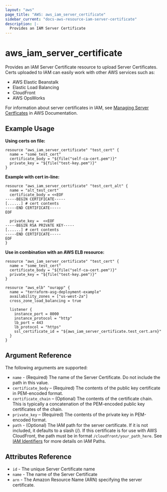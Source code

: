 ```yaml
---
layout: "aws"
page_title: "AWS: aws_iam_server_certificate"
sidebar_current: "docs-aws-resource-iam-server-certificate"
description: |-
  Provides an IAM Server Certificate
---
```


# aws\_iam\_server\_certificate

Provides an IAM Server Certificate resource to upload Server Certificates.
Certs uploaded to IAM can easily work with other AWS services such as:

- AWS Elastic Beanstalk
- Elastic Load Balancing
- CloudFront
- AWS OpsWorks

For information about server certificates in IAM, see [Managing Server
Certficates][2] in AWS Documentation.

## Example Usage

**Using certs on file:**

```
resource "aws_iam_server_certificate" "test_cert" {
  name = "some_test_cert"
  certificate_body = "${file("self-ca-cert.pem")}"
  private_key = "${file("test-key.pem")}"
}
```

**Example with cert in-line:**

```
resource "aws_iam_server_certificate" "test_cert_alt" {
  name = "alt_test_cert"
  certificate_body = <<EOF
-----BEGIN CERTIFICATE-----
[......] # cert contents
-----END CERTIFICATE-----
EOF

  private_key =  <<EOF
-----BEGIN RSA PRIVATE KEY-----
[......] # cert contents
-----END CERTIFICATE-----
EOF
}
```

**Use in combination with an AWS ELB resource:**

```
resource "aws_iam_server_certificate" "test_cert" {
  name = "some_test_cert"
  certificate_body = "${file("self-ca-cert.pem")}"
  private_key = "${file("test-key.pem")}"
}

resource "aws_elb" "ourapp" {
  name = "terraform-asg-deployment-example"
  availability_zones = ["us-west-2a"]
  cross_zone_load_balancing = true

  listener {
    instance_port = 8000
    instance_protocol = "http"
    lb_port = 443
    lb_protocol = "https"
    ssl_certificate_id = "${aws_iam_server_certificate.test_cert.arn}"
  }
}
```

## Argument Reference

The following arguments are supported:

* `name` - (Required) The name of the Server Certificate. Do not include the 
  path in this value.
* `certificate_body` – (Required) The contents of the public key certificate in 
  PEM-encoded format.
* `certificate_chain` – (Optional) The contents of the certificate chain. 
  This is typically a concatenation of the PEM-encoded public key certificates 
  of the chain. 
* `private_key` – (Required) The contents of the private key in PEM-encoded format.
* `path` - (Optional) The IAM path for the server certificate.  If it is not 
    included, it defaults to a slash (/). If this certificate is for use with
    AWS CloudFront, the path must be in format `/cloudfront/your_path_here`.
    See [IAM Identifiers][1] for more details on IAM Paths.

## Attributes Reference

* `id` - The unique Server Certificate name
* `name` - The name of the Server Certificate
* `arn` - The Amazon Resource Name (ARN) specifying the server certificate.


[1]: http://docs.aws.amazon.com/IAM/latest/UserGuide/Using_Identifiers.html
[2]: http://docs.aws.amazon.com/IAM/latest/UserGuide/ManagingServerCerts.html
